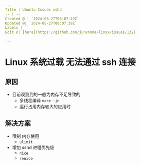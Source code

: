 ```yaml
---
Title | Ubuntu Issues sshd
-- | --
Created @ | `2024-08-27T08:07:19Z`
Updated @| `2024-08-27T08:07:19Z`
Labels | ``
Edit @| [here](https://github.com/junxnone/linux/issues/132)

---
```

# Linux 系统过载 无法通过 ssh 连接
## 原因
 
- 目前观测到的一般为内存不足导致的
  - 多线程编译 `make -jn`
  - 运行占用内存较大的应用时


## 解决方案
- 限制 内存使用
  - `ulimit`
- 增加 sshd 进程优先级
  - `nice`
  - `renice` 
